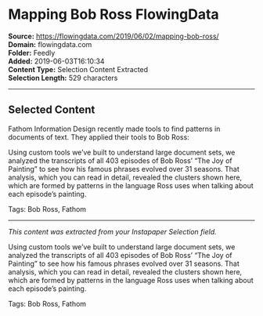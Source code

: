 # Mapping Bob Ross FlowingData

**Source:** https://flowingdata.com/2019/06/02/mapping-bob-ross/  
**Domain:** flowingdata.com  
**Folder:** Feedly  
**Added:** 2019-06-03T16:10:34  
**Content Type:** Selection Content Extracted  
**Selection Length:** 529 characters  


---

## Selected Content

Fathom Information Design recently made tools to find patterns in documents of text. They applied their tools to Bob Ross:

Using custom tools we’ve built to understand large document sets, we analyzed the transcripts of all 403 episodes of Bob Ross’ “The Joy of Painting” to see how his famous phrases evolved over 31 seasons. That analysis, which you can read in detail, revealed the clusters shown here, which are formed by patterns in the language Ross uses when talking about each episode’s painting.

Tags: Bob Ross, Fathom

---

*This content was extracted from your Instapaper Selection field.*

Using custom tools we’ve built to understand large document sets, we analyzed the transcripts of all 403 episodes of Bob Ross’ “The Joy of Painting” to see how his famous phrases evolved over 31 seasons. That analysis, which you can read in detail, revealed the clusters shown here, which are formed by patterns in the language Ross uses when talking about each episode’s painting.

Tags: Bob Ross, Fathom
